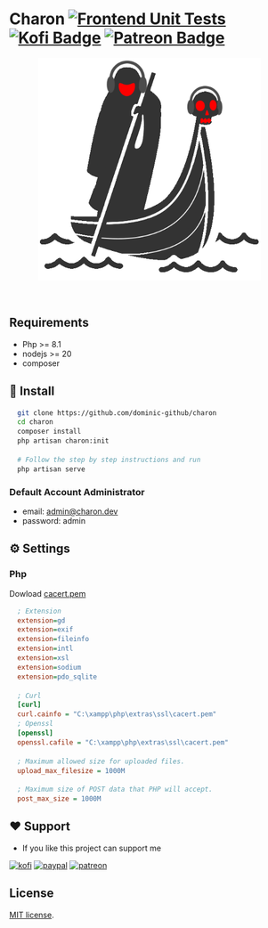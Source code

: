 # Charon [![Frontend Unit Tests](https://github.com/Dominic-github/charon/actions/workflows/frontend.yml/badge.svg)](https://github.com/Dominic-github/charon/actions/workflows/frontend.yml) [![Kofi Badge](https://img.shields.io/badge/-Kofi-ff5f5f?style=flat-square&logo=Kofi&logoColor=white)](https://ko-fi.com/dominic_kofi) [![Patreon Badge](https://img.shields.io/badge/-Patreon-ffffff?style=flat-square&logo=Patreon&logoColor=ff424d)](https://www.patreon.com/user?u=57078534)

<p align="center"><a href="https://github.com/Dominic-github/charon"><img width="400" src="./.github/img/charon.png" alt="Charon"></a></p>

<br/>

## Requirements

- Php >= 8.1
- nodejs >= 20
- composer

## 🚀 Install

```bash
  git clone https://github.com/dominic-github/charon
  cd charon
  composer install
  php artisan charon:init

  # Follow the step by step instructions and run
  php artisan serve
```

### Default Account Administrator
- email: admin@charon.dev
- password: admin


## ⚙️ Settings

### Php

Dowload [cacert.pem](https://curl.se/ca/cacert.pem)

```ini
  ; Extension
  extension=gd
  extension=exif
  extension=fileinfo
  extension=intl
  extension=xsl
  extension=sodium
  extension=pdo_sqlite

  ; Curl
  [curl]
  curl.cainfo = "C:\xampp\php\extras\ssl\cacert.pem"
  ; Openssl
  [openssl]
  openssl.cafile = "C:\xampp\php\extras\ssl\cacert.pem"

  ; Maximum allowed size for uploaded files.
  upload_max_filesize = 1000M

  ; Maximum size of POST data that PHP will accept.
  post_max_size = 1000M
```

## ❤️ Support

- If you like this project can support me

[![kofi](https://img.shields.io/badge/Ko--fi-F16061?style=for-the-badge&logo=ko-fi&logoColor=white)](https://ko-fi.com/Dominic_kofi)
[![paypal](https://img.shields.io/badge/PayPal-00457C?style=for-the-badge&logo=paypal&logoColor=white)](https://paypal.me/DominicPPal)
[![patreon](https://img.shields.io/badge/Patreon-F96854?style=for-the-badge&logo=patreon&logoColor=white)](https://www.patreon.com/Dominic_patreon)

## License

[MIT license](https://opensource.org/licenses/MIT).

